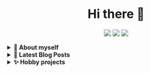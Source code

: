<h1 align="center" title="...and I'm happy to see you here 😊">Hi there 👋</h1>
<p align="center">
    <a href="https://www.linkedin.com/in/jonas-schaude-802093126" title="LinkedIn"><img
            src="https://img.shields.io/badge/-LinkedIn-0e76a8?style=flat-square&logo=Linkedin&logoColor=white" /></a>
    <a href="https://medium.com/@jonas.schaude" title="Medium"><img
            src="https://img.shields.io/badge/Medium-12100E?style=flat-square&logo=Medium&logoColor=white" /></a>
    <a href="https://jonasschaude.com" title="Website"><img
            src="https://img.shields.io/badge/Website-e4405f?style=flat-square&logo=Website&logoColor=white" /></a>
</p>


<details>
    <summary><b>👤 About myself</b></summary>
    <p>
        <img align="right" width="250" src="https://miro.medium.com/max/2400/1*7zqbhy-BNUotghOkIUW7xQ.png"
            alt="Jonas Schaude" />

<blockquote>
I am a certified Freelance Software Engineer from Germany with experience in different industries like mobility, e-commerce, health care and others. During my career, I acted in several different roles from full-stack developer and architect to technical lead developer.

In general, I am passionated about exploring new technologies and development processes as well as supporting and coaching technical teams.
</blockquote>

----
</p>
</details>

<details>
    <summary><b>🚀 Latest Blog Posts</b></summary>
    <p>

- [Developing iOS applications with Uncle Bob’s Clean
Architecture](https://medium.com/@jonas.schaude/developing-ios-applications-with-uncle-bobs-clean-architecture-572084853cdc)
- [Best practices for writing unit
tests](https://medium.com/@jonas.schaude/best-practices-for-writing-unit-tests-7b9051d0faf2)

----
</p>
</details>

<details>
    <summary><b>✨ Hobby projects</b></summary>
    <p>

- [Soonflix](https://www.soonflix.de)

----
</p>
</details>
